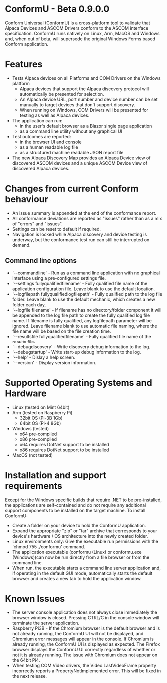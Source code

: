 # ConformU - Beta 0.9.0.0
Conform Universal (ConformU) is a cross-platform tool to validate that Alpaca Devices and ASCOM Drivers conform to the ASCOM interface specification. ConformU runs natively on Linux, Arm, MacOS and Windows and, when out of beta, will supersede the original Windows Forms based Conform application.

# Features
* Tests Alpaca devices on all Platforms and COM Drivers on the Windows platform
  * Alpaca devices that support the Alpaca discovery protocol will automatically be presented for selection.
  * An Alpaca device URL, port number and device number can be set manually to target devices that don't support discovery.
  * When running on Windows, COM Drivers will be presented for testing as well as Alpaca devices.
* The application can run:
  * in the user's default browser as a Blazor single page application
  * as a command line utility without any graphical UI
* Test outcomes are reported:
  * in the browser UI and console
  * as a human readable log file
  * as a structured machine readable JSON report file
* The new Alpaca Discovery Map provides an Alpaca Device view of discovered ASCOM devices and a unique ASCOM Device view of discovered Alpaca devices.

# Changes from current Conform behaviour
* An issue summary is appended at the end of the conformance report.
* All conformance deviations are reported as "issues" rather than as a mix of "errors" and "issues".
* Settings can be reset to default if required.
* Navigation is locked while Alpaca discovery and device testing is underway, but the conformance test run can still be interrupted on demand.

## Command line options
* '--commandline' - Run as a command line application with no graphical interface using a pre-configured settings file.
* '--settings fullyqualifiedfilename' - Fully qualified file name of the application configuration file. Leave blank to use the default location.
* '--logfilepath fullyqualifiedlogfilepath' - Fully qualified path to the log file folder. Leave blank to use the default mechanic, which creates a new folder each day,
* '--logfile filename' - If filename has no directory/folder component it will be appended to the log file path to create the fully qualified log file name. If filename is fully qualified, any logfilepath parameter will be ignored. Leave filename blank to use automatic file naming, where the file name will be based on the file creation time.
* '--resultsfile fullyqualifiedfilename' - Fully qualified file name of the results file.
* '--debugdiscovery' - Write discovery debug information to the log.
* '--debugstartup' - Write start-up debug information to the log.
* '--help' - Dislay a help screen.
* '--version' - Display version information.

# Supported Operating Systems and Hardware
* Linux (tested on Mint 64bit)
* Arm (tested on Raspberry Pi)
  * 32bit OS (Pi-3B 1Gb)
  * 64bit OS (Pi-4 8Gb)
* Windows (tested)
  * x64 pre-compiled
  * x86 pre-compiled
  * x64 requires DotNet support to be installed
  * x86 requires DotNet support to be installed
* MacOS (not tested)

# Installation and support requirements
Except for the Windows specific builds that require .NET to be pre-installed, the applications are self-contained and do not require any additional support components to be installed on the target machine. To install ConformU:
* Create a folder on your device to hold the ConformU application.
* Expand the appropriate "zip" or "tar" archive that corresponds to your device's hardware / OS architecture into the newly created folder.
* Linux environments only: Give the executable run permissions with the 'chmod 755 ./conformu' command.
* The application executable (conformu (Linux) or conformu.exe (Windows))can now be run directly from a file browser or from the command line.
* When run, the executable starts a command line server application and, if operating in the default GUI mode, automatically starts the default browser and creates a new tab to hold the application window.

# Known Issues
* The server console application does not always close immediately the browser window is closed. Pressing CTRL/C in the console window will terminate the server application.
* Raspberry Pi3B - If the Chromium browser is the default browser and is not already running, the ConformU UI will not be displayed, and Chromium error messages will appear in the console. If Chromium is already running, the ConformU UI is displayed as expected. The Firefox browser displays the ConformU UI correctly regardless of whether or not it is already running. The issue with Chromium does not appear on the 64bit Pi4.
* When testing COM Video drivers, the Video.LastVideoFrame property incorrectly reports a PropertyNotImplemented error. This will be fixed in the next release.